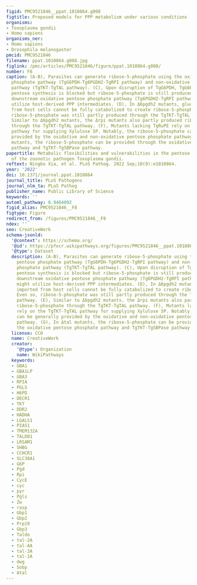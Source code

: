 ```yaml
---
figid: PMC9521846__ppat.1010864.g008
figtitle: Proposed models for PPP metabolism under various conditions
organisms:
- Toxoplasma gondii
- Homo sapiens
organisms_ner:
- Homo sapiens
- Drosophila melanogaster
pmcid: PMC9521846
filename: ppat.1010864.g008.jpg
figlink: /pmc/articles/PMC9521846/figure/ppat.1010864.g008/
number: F8
caption: (A-B), Parasites can generate ribose-5-phosphate using the oxidative pentose
  phosphate pathway (TgG6PDH-Tg6PGDH2-TgRPI pathway) and non-oxidative pentose phosphate
  pathway (TgTKT-TgTAL pathway). (C), Upon disruption of TgG6PDH, TgG6PDH-dependent
  pentose synthesis is blocked but ribose-5-phosphate is still produced by the intact
  downstream oxidative pentose phosphate pathway (Tg6PGDH2-TgRPI pathway) which might
  utilize host-derived PPP intermediates. (D), In Δ6pgdh2 mutants, glucose imported
  from host cells cannot be fully catabolized to create ribose-5-phosphate. Even so,
  ribose-5-phosphate was still partly produced through the TgTKT-TgTAL pathway. (E),
  Similar to Δ6pgdh2 mutants, the Δrpi mutants also partly produced ribose-5-phosphate
  through the TgTKT-TgTAL pathway. (F), Mutants lacking TgRuPE rely on the TgTKT-TgTAL
  pathway for supplying Xylulose 5P. Notably, the ribose-5-phosphate can be generally
  provided by the oxidative and non-oxidative pentose phosphate pathway. (G), In Δtal
  mutants, the ribose-5-phosphate can be provided through the oxidative pentose phosphate
  pathway and TgTKT-TgSBPase pathway.
papertitle: Metabolic flexibilities and vulnerabilities in the pentose phosphate pathway
  of the zoonotic pathogen Toxoplasma gondii.
reftext: Ningbo Xia, et al. PLoS Pathog. 2022 Sep;18(9):e1010864.
year: '2022'
doi: 10.1371/journal.ppat.1010864
journal_title: PLoS Pathogens
journal_nlm_ta: PLoS Pathog
publisher_name: Public Library of Science
keywords: ''
automl_pathway: 0.9464092
figid_alias: PMC9521846__F8
figtype: Figure
redirect_from: /figures/PMC9521846__F8
ndex: ''
seo: CreativeWork
schema-jsonld:
  '@context': https://schema.org/
  '@id': https://pfocr.wikipathways.org/figures/PMC9521846__ppat.1010864.g008.html
  '@type': Dataset
  description: (A-B), Parasites can generate ribose-5-phosphate using the oxidative
    pentose phosphate pathway (TgG6PDH-Tg6PGDH2-TgRPI pathway) and non-oxidative pentose
    phosphate pathway (TgTKT-TgTAL pathway). (C), Upon disruption of TgG6PDH, TgG6PDH-dependent
    pentose synthesis is blocked but ribose-5-phosphate is still produced by the intact
    downstream oxidative pentose phosphate pathway (Tg6PGDH2-TgRPI pathway) which
    might utilize host-derived PPP intermediates. (D), In Δ6pgdh2 mutants, glucose
    imported from host cells cannot be fully catabolized to create ribose-5-phosphate.
    Even so, ribose-5-phosphate was still partly produced through the TgTKT-TgTAL
    pathway. (E), Similar to Δ6pgdh2 mutants, the Δrpi mutants also partly produced
    ribose-5-phosphate through the TgTKT-TgTAL pathway. (F), Mutants lacking TgRuPE
    rely on the TgTKT-TgTAL pathway for supplying Xylulose 5P. Notably, the ribose-5-phosphate
    can be generally provided by the oxidative and non-oxidative pentose phosphate
    pathway. (G), In Δtal mutants, the ribose-5-phosphate can be provided through
    the oxidative pentose phosphate pathway and TgTKT-TgSBPase pathway.
  license: CC0
  name: CreativeWork
  creator:
    '@type': Organization
    name: WikiPathways
  keywords:
  - GBA1
  - GBA1LP
  - GBA3
  - RPIA
  - PGLS
  - H6PD
  - DECR1
  - TKT
  - DDR2
  - HADHA
  - LGALS1
  - PIAS1
  - TMEM132A
  - TALDO1
  - LRSAM1
  - SHBG
  - CCHCR1
  - SLC38A1
  - G6P
  - Pgd
  - Rpi
  - CycE
  - cyc
  - pyr
  - Pgls
  - Zw
  - rasp
  - Gbp1
  - Gbp2
  - Prp19
  - Gbp3
  - Taldo
  - tal-2A
  - tal-AA
  - tal-3A
  - tal-1A
  - dwg
  - Sobp
  - Atal
---
```

